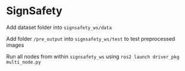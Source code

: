 # SignSafety

Add dataset folder into ````signsafety_ws/data````

Add folder ````/pre_output```` into ````signsafety_ws/test```` to test preprocessed images

Run all nodes from within ````signsafety_ws```` using ````ros2 launch driver_pkg multi_node.py````
